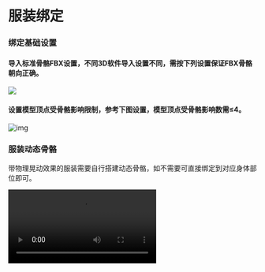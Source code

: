 # 服装绑定

### 绑定基础设置

#### 导入标准骨骼FBX设置，不同3D软件导入设置不同，需按下列设置保证FBX骨骼朝向正确。

<img src="https://arkimg.ark.online/%E5%AF%BC%E5%85%A5FBX.png"/>

#### 设置模型顶点受骨骼影响限制，参考下图设置，模型顶点受骨骼影响数需≤4。

![img](https://arkimg.ark.online/1753786722065-1.jpeg)

### 服装动态骨骼

带物理晃动效果的服装需要自行搭建动态骨骼，如不需要可直接绑定到对应身体部位即可。

<video controls src="https://arkimg.ark.online/服装动态骨骼介绍.mp4" />

### 动态骨骼命名规范

请按照下列规范设置骨骼，当不符合下列标准时，会导致动态骨骼无效或效果异常。
- 骨骼需要进行归1处理，不得带有缩放值。
- 单个部位FBX模型动态骨骼上限为100根。
- 骨骼命名不要用软件自动生成的命名，建议添加一些独特的命名或者部件做前缀
- 带晃动效果骨骼第一根骨骼节点命名必须包含后缀“_Dynphy”。
- 末端骨骼命名必须包含后缀“_Nub ”。
裙子、桶袖子等 建议根据模型制作8条动态骨骼（长度一致）保证效果（4条/6条不过膝短裙可用）。
- 建议长裙、短裙、蓬蓬裙等骨骼按照顺时针顺序排布搭建，保证骨骼长短一致坐标轴朝向一致，且只能有一个父级，否则无法识别为一圈骨骼。（其它非桶形部件可按规范搭建）。
- 建议命名中通过添加_F（前）、_FR（前右）、_R（右）、_BR（后右）、_B（后）、_BL（后左）、_L（左）、_FL（前左）等命名字段辅助定位骨骼方向。![fw](https://arkimg.ark.online/fw-1740476574164-8.png)


####  裸模衔接处权重。

- 裸模衔接处务必以此为准，不然动画播放时会**破面**或**穿插**。

- 服装部件的**接缝处**。权重需要**保持一致**。

- 例如：腰部接缝上装部分模型切口处权重 Spine_01：1， 下装部分模型切口处权重Spine_01：1。

  |     接缝位置     |                        女性权重参考图                        |              蒙皮数值               |                        男性权重参考图                        |               蒙皮数值               |
  | :--------------: | :----------------------------------------------------------: | :---------------------------------: | :----------------------------------------------------------: | :----------------------------------: |
  |    上装脖子处    | <img src="https://arkimg.ark.online/1740381224265-3.png" alt="img" style="zoom:25%;" /> | Head:<br />(0.5) <br/>Neck_01:(0.5) | <img src="https://arkimg.ark.online/1740381224265-4.png" alt="img" style="zoom:25%;" /> | Head: <br />(0.5) <br/>Neck_01:(0.5) |
  | 手套与上装衔接处 | <img src="https://arkimg.ark.online/1740381224266-5.png" alt="img" style="zoom:25%;" /> | Hand_L: (0.4)<br/> Lowerarm_L:(0.6) | <img src="https://arkimg.ark.online/1740381224266-6.png" alt="img" style="zoom:25%;" /> | Hand_L: (0)   <br/>Lowerarm_L:   (1) |
  | 上装与下装衔接处 | <img src="https://arkimg.ark.online/1740381224266-7.png" alt="img" style="zoom:25%;" /> |           Spine_01:  (1)            | <img src="https://arkimg.ark.online/1740381224266-8.png" alt="img" style="zoom:25%;" /> |            Spine_01:  (1)            |
  | 下装与鞋子衔接处 | <img src="https://arkimg.ark.online/1740381224266-9.png" alt="img" style="zoom:25%;" /> |            Calf_L:  (1)             | <img src="https://arkimg.ark.online/1740381224266-10.png" alt="img" style="zoom:25%;" /> |             Calf_L:  (1)             |

# 教程：服装样例（连衣裙）

### 3dsMax：

- 导入官方提供的基础骨骼，基于基础模型搭建服装骨骼。

   ![img](https://arkimg.ark.online/1740381224266-11.png)
- 按连衣裙模型走势搭建动态骨骼，按规范命名，并将动态骨骼连接到脊柱Spine_01下。

   ![img](https://arkimg.ark.online/1740381224266-12.png)
- 选择模型添加绑定蒙皮命令“Skin”并添加对应的动态骨骼，选择模型顶点进行绑定蒙皮。

   ![img](https://arkimg.ark.online/1740381224266-13.png)
- 权重分配后可旋转骨骼检查模型蒙皮是否合理。

   ![img](https://arkimg.ark.online/1740381224266-14.png)
- 完成权重调整后，导出为FBX资源以备用。


### Maya:

- 导入官方提供的基础骨骼，基于基础模型搭建服装骨骼。

   ![img](https://arkimg.ark.online/1740381224267-16.png)
- 选择装备面板创建骨骼或点击左侧顶部骨架面板按模型走势创建骨骼，并将动态骨骼链接到Spine_01下。

   ![img](https://arkimg.ark.online/1740381224267-17.png)
- 骨骼搭建完成后调整骨骼层级，按规范给骨骼命名，并确认裙子动态骨骼朝向一致（如图骨骼对象坐标Y轴向外，其它骨骼也须保持一致）。

   ![img](https://arkimg.ark.online/1740381224267-18.png)
- 选中模型点击顶部蒙皮面板选择“绑定蒙皮”，单个模型顶点最大受4根骨骼影响。

   ![img](https://arkimg.ark.online/1740381224267-19.png)
- 选择模型与相关联的骨骼，调整好蒙皮选项，点击绑定蒙皮。

   ![img](https://arkimg.ark.online/1740381224267-20.png)
- 旋转裙子骨骼检查权重，针对不合理的权重进行手动调整。

   ![img](https://arkimg.ark.online/1740381224267-21.png)

- 完成权重调整后，按导出设置导出该部位FBX。

###### MAYA服装骨骼搭建绑定全流程：

- 动态骨骼服装搭建绑定导出全流程

<video controls src="https://arkimg.ark.online/MAYA%E8%A3%99%E5%AD%90%E7%BB%91%E5%AE%9A%E5%85%A8%E6%B5%81%E7%A8%8B.mp4" />

# 资源导出

- 需要导出为FBX格式文件。
- 资源从DCC软件中导出，包含模型+骨骼（含动态骨骼）。
- 导出后即可进入口袋方舟进行资源上传（配置选择对应动态骨骼模板）。

### 导出设置：服装导出FBX通用

- 选择对应模型部位与骨骼（目标模型，骨骼，动态骨骼及末端）。
- 轴向:Up Axis:Z-up,类型：Type:Binary
- 动画面板不勾选:Animation
  ######  3dsMAX:![img](https://arkimg.ark.online/1740381224267-22.png)

  ######  Maya：![img](https://arkimg.ark.online/1740381224267-23.png)

  ######  Blender:
  
  ![img](https://arkimg.ark.online/1753253373415-1.png)

